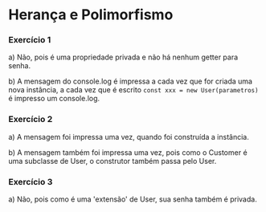 # Herança e Polimorfismo

### Exercício 1

a) Não, pois é uma propriedade privada e não há nenhum getter para senha.

b) A mensagem do console.log é impressa a cada vez que for criada uma nova instância, a cada vez que é escrito ``` const xxx = new User(parametros) ``` é impresso um console.log.

### Exercício 2

a) A mensagem foi impressa uma vez, quando foi construída a instância.

b) A mensagem também foi impressa uma vez, pois como o Customer é uma subclasse de User, o construtor também passa pelo User.

### Exercício 3

a) Não, pois como é uma 'extensão' de User, sua senha também é privada.